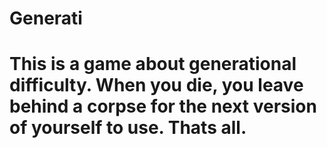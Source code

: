 # Generati
# This is a game about generational difficulty. When you die, you leave behind a corpse for the next version of yourself to use. Thats all.
